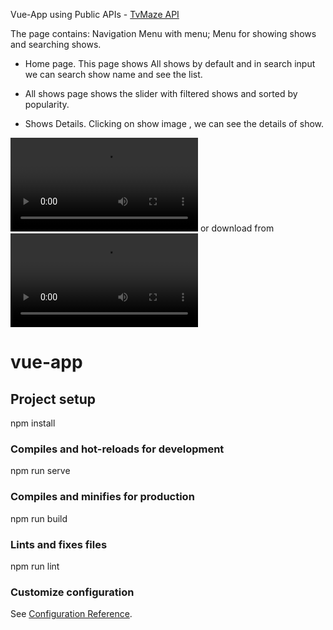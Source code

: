 Vue-App using Public APIs - [TvMaze API](https://www.tvmaze.com/api)


The page contains:
Navigation Menu with menu;
Menu for showing shows and searching shows.

* Home page. This page shows All shows by default and in search input we can search show name and see the list.

* All shows page shows the slider with filtered shows and sorted by popularity.

* Shows Details. Clicking on show image , we can see the details of show.


 ![watch demo here](/assets/tv-maze-demo.mp4) or download from  ![here](https://github.com/namrata9503/tv-maze-vue-app/blob/master/src/assets/tv-maze-demo.mp4)


# vue-app

## Project setup

npm install


### Compiles and hot-reloads for development

npm run serve


### Compiles and minifies for production

npm run build


### Lints and fixes files

npm run lint


### Customize configuration
See [Configuration Reference](https://cli.vuejs.org/config/).
